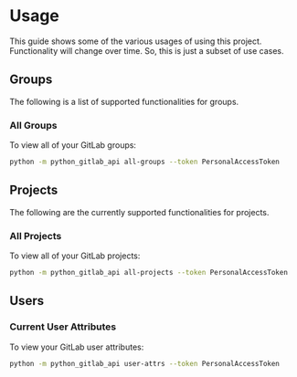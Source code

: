 # Usage

This guide shows some of the various usages of using this project. Functionality
will change over time. So, this is just a subset of use cases.

## Groups

The following is a list of supported functionalities for groups.

### All Groups

To view all of your GitLab groups:

```bash
python -m python_gitlab_api all-groups --token PersonalAccessToken
```

## Projects

The following are the currently supported functionalities for projects.

### All Projects

To view all of your GitLab projects:

```bash
python -m python_gitlab_api all-projects --token PersonalAccessToken
```

## Users

### Current User Attributes

To view your GitLab user attributes:

```bash
python -m python_gitlab_api user-attrs --token PersonalAccessToken
```
